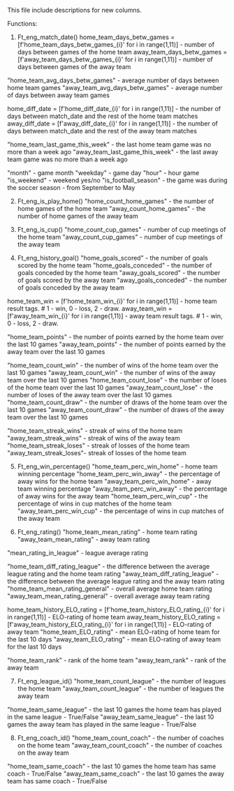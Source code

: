 This file include descriptions for new columns.


Functions:
1) Ft_eng_match_date()
home_team_days_betw_games = [f'home_team_days_betw_games_{i}' for i in range(1,11)] - number of days between games of the home team
away_team_days_betw_games = [f'away_team_days_betw_games_{i}' for i in range(1,11)] - number of days between games of the away team

"home_team_avg_days_betw_games" - average number of days between home team games
"away_team_avg_days_betw_games" - average number of days between away team games

home_diff_date = [f'home_diff_date_{i}' for i in range(1,11)] - the number of days between match_date and the rest of the home team matches
away_diff_date = [f'away_diff_date_{i}' for i in range(1,11)] - the number of days between match_date and the rest of the away team matches

"home_team_last_game_this_week" - the last home team game was no more than a week ago
"away_team_last_game_this_week" - the last away team game was no more than a week ago

"month" - game month
"weekday" - game day
"hour" - hour game
"is_weekend" - weekend yes/no
"is_football_season" - the game was during the soccer season - from September to May

2) Ft_eng_is_play_home()
"home_count_home_games" - the number of home games of the home team
"away_count_home_games" - the number of home games of the away team

3) Ft_eng_is_cup()
"home_count_cup_games" - number of cup meetings of the home team
"away_count_cup_games" - number of cup meetings of the away team

4) Ft_eng_history_goal()
"home_goals_scored" - the number of goals scored by the home team
"home_goals_conceded" - the number of goals conceded by the home team
"away_goals_scored" - the number of goals scored by the away team
"away_goals_conceded" - the number of goals conceded by the away team

home_team_win = [f'home_team_win_{i}' for i in range(1,11)] - home team result tags. # 1 - win, 0 - loss, 2 - draw.
away_team_win = [f'away_team_win_{i}' for i in range(1,11)] - away team result tags. # 1 - win, 0 - loss, 2 - draw.

"home_team_points" - the number of points earned by the home team over the last 10 games
"away_team_points" - the number of points earned by the away team over the last 10 games

"home_team_count_win" - the number of wins of the home team over the last 10 games
"away_team_count_win" - the number of wins of the away team over the last 10 games
"home_team_count_lose" - the number of loses of the home team over the last 10 games
"away_team_count_lose" - the number of loses of the away team over the last 10 games
"home_team_count_draw" - the number of draws of the home team over the last 10 games
"away_team_count_draw" - the number of draws of the away team over the last 10 games

"home_team_streak_wins" - streak of wins of the home team
"away_team_streak_wins" - streak of wins of the away team
"home_team_streak_loses" - streak of losses of the home team
"away_team_streak_loses"- streak of losses of the home team

5) Ft_eng_win_percentage()
"home_team_perc_win_home" - home team winning percentage
"home_team_perc_win_away" - the percentage of away wins for the home team
"away_team_perc_win_home" - away team winning percentage
"away_team_perc_win_away" - the percentage of away wins for the away team
"home_team_perc_win_cup" - the percentage of wins in cup matches of the home team
"away_team_perc_win_cup" - the percentage of wins in cup matches of the away team

6) Ft_eng_rating()
"home_team_mean_rating" - home team rating
"away_team_mean_rating" - away team rating

"mean_rating_in_league" - league average rating

"home_team_diff_rating_league" - the difference between the average league rating and the home team rating
"away_team_diff_rating_league" - the difference between the average league rating and the away team rating
"home_team_mean_rating_general" - overall average home team rating
"away_team_mean_rating_general" - overall average away team rating

home_team_history_ELO_rating = [f'home_team_history_ELO_rating_{i}' for i in range(1,11)] - ELO-rating of home team
away_team_history_ELO_rating = [f'away_team_history_ELO_rating_{i}' for i in range(1,11)] - ELO-rating of away team
"home_team_ELO_rating" - mean ELO-rating of home team for the last 10 days
"away_team_ELO_rating" - mean ELO-rating of away team for the last 10 days

"home_team_rank" - rank of the home team
"away_team_rank" - rank of the away team

7) Ft_eng_league_id()
"home_team_count_league" - the number of leagues the home team
"away_team_count_league" - the number of leagues the away team

"home_team_same_league" - the last 10 games the home team has played in the same league - True/False
"away_team_same_league" - the last 10 games the away team has played in the same league - True/False

8) Ft_eng_coach_id()
"home_team_count_coach" - the number of coaches on the home team
"away_team_count_coach" - the number of coaches on the away team

"home_team_same_coach" - the last 10 games the home team has same coach - True/False
"away_team_same_coach" - the last 10 games the away team has same coach - True/False
